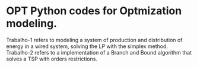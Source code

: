 # OPT Python codes for Optmization modeling.
Trabalho-1 refers to modeling a system of production and distribution of energy in a wired system, solving the LP with the simplex method.
Trabalho-2 refers to a implementation of a Branch and Bound algorithm that solves a TSP with orders restrictions.
